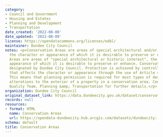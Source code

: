 ```yaml
---
category:
- Council and Government
- Housing and Estates
- Planning and Development
- Transportation
date_created: '2022-08-08'
date_updated: '2022-08-09'
license: https://opendatacommons.org/licenses/odbl/
maintainer: Dundee City Council
notes: <p>Conservation Areas are areas of special architectural and/or historic interest,
  the character or appearance of which it is desirable to preserve or enhance.\r\n\r\nConservation
  Areas are areas of "special architectural or historic interest", the character or
  appearance of which it is desirable to preserve or enhance. Conservation Areas are
  designated by Dundee City Council. Protection is achieved by controlling development
  that affects the character or appearance through the use of Article 4 directions.
  This means that planning permission is required for most types of development and
  alterations to the exterior of a property in a conservation area. Contact the Development
  Quality Team, Planning &amp; Transportation for further details.</p>
organization: Dundee City Council
original_dataset_link: https://data.dundeecity.gov.uk/dataset/conservation-areas
records: null
resources:
- format: HTML
  name: Conservation Areas
  url: https://opendata-dundeecity.hub.arcgis.com/datasets/dundeecity::dcc-conservation-areas-2020/about
schema: default
title: Conservation Areas
---
```

